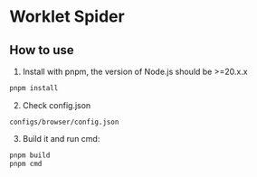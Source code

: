 # Worklet Spider

## How to use

1. Install with pnpm, the version of Node.js should be >=20.x.x

```bash
pnpm install
```

2. Check config.json

```
configs/browser/config.json
```

3. Build it and run cmd:

```bash
pnpm build
pnpm cmd
```
